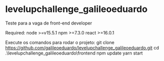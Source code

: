 # levelupchallenge_galileoeduardo
Teste para a vaga de front-end developer

Required:
node >=v15.5.1
npm >=7.3.0
react >=16.0.1

Execute os comandos para rodar o projeto:
git clone https://github.com/galileoeduardo/levelupchallenge_galileoeduardo.git
cd .\levelupchallenge_galileoeduardo\frontend
npm update
yarn start
